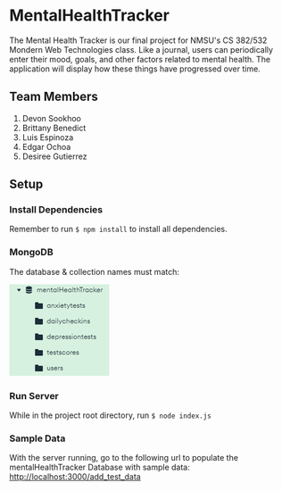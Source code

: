 # MentalHealthTracker
The Mental Health Tracker is our final project for NMSU's CS 382/532 Mondern Web Technologies class. Like a journal, users can periodically enter their mood, goals, and other factors related to mental health. The application will display how these things have progressed over time.

## Team Members
1. Devon Sookhoo
2. Brittany Benedict
3. Luis Espinoza
4. Edgar Ochoa
5. Desiree Gutierrez

## Setup

### Install Dependencies
Remember to run `$ npm install` to install all dependencies.

### MongoDB
The database & collection names must match:

![alt text](public/img/mongoDB.png)

### Run Server
While in the project root directory, run `$ node index.js`

### Sample Data
With the server running, go to the following url to populate the mentalHealthTracker
Database with sample data:
[http://localhost:3000/add_test_data](http://localhost:3000/add_test_data)
